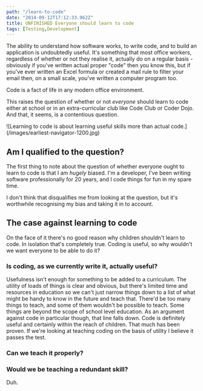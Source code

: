 ```yaml
---
path: "/learn-to-code"
date: "2014-09-12T17:12:33.962Z"
title: UNFINISHED Everyone should learn to code
tags: [Testing,Development]
---
```

The ability to understand how software works, to write code, and to build an application is undoubtedly useful. It's something that most office workers, regardless of whether or not they realise it, actually do on a regular basis - obviously if you've written actual proper "code" then you know this, but if you've ever written an Excel formula or created a mail rule to filter your email then, on a small scale, you've written a computer program too.

Code is a fact of life in any modern office environment.

This raises the question of whether or not *everyone* should learn to code either at school or in an extra-curricular club like Code Club or Coder Dojo. And that, it seems, is a contentious question.
<!-- more -->

<aside>![Learning to code is about learning useful skills more than actual code.](/images/earliest-navigator-1200.jpg)</aside>

## Am I qualified to the question?

The first thing to note about the question of whether everyone ought to learn to code is that I am _hugely_ biased. I'm a developer, I've been writing software professionally for 20 years, and I code things for fun in my spare time.

I don't think that disqualifies me from looking at the question, but it's worthwhile recognising my bias and taking it in to account.

## The case against learning to code

On the face of it there's no good reason why children shouldn't learn to code. In isolation that's completely true. Coding is useful, so why wouldn't we want everyone to be able to do it?

### Is coding, as we currently write it, actually useful?

Usefulness isn't enough for something to be added to a curriculum. The utility of loads of things is clear and obvious, but there's limited time and resources in education so we can't just narrow things down to a list of what might be handy to know in the future and teach that. There'd be too many things to teach, and some of them wouldn't be possible to teach. Some things are beyond the scope of school level education. As an argument against code in particular though, that line falls down. Code is definitely useful and certainly within the reach of children. That much has been proven. If we're looking at teaching coding on the basis of utility I believe it passes the test.

### Can we teach it properly?

### Would we be teaching a redundant skill?

Duh.